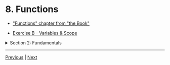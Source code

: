 # 8. Functions

-   ["Functions" chapter from "the Book"](https://doc.rust-lang.org/book/ch03-03-how-functions-work.html)

-   [Exercise B - Variables & Scope](https://github.com/CleanCut/ultimate_rust_crash_course/tree/main/exercise/b_functions)

<details>
  <summary> Section 2: Fundamentals </summary>

  - [Codebase: s2_functions](../codebase/s2_functions/)

</details>

---

[Previous](./7_Exercise_A-Variables.md) | [Next]()